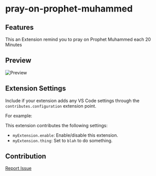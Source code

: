 # pray-on-prophet-muhammed 

## Features

This an Extension remind you to pray on Prophet Muhammed each 20 Minutes



## Preview

![Preview](https://user-images.githubusercontent.com/77173710/227804020-95af92f4-e11c-4b6a-828a-6a9f72942716.png)


## Extension Settings

Include if your extension adds any VS Code settings through the `contributes.configuration` extension point.

For example:

This extension contributes the following settings:

* `myExtension.enable`: Enable/disable this extension.
* `myExtension.thing`: Set to `blah` to do something.

## Contribution
[Report Issue](https://github.com/diaabadr/pray-on-prophet-mohamed/issues/new)

